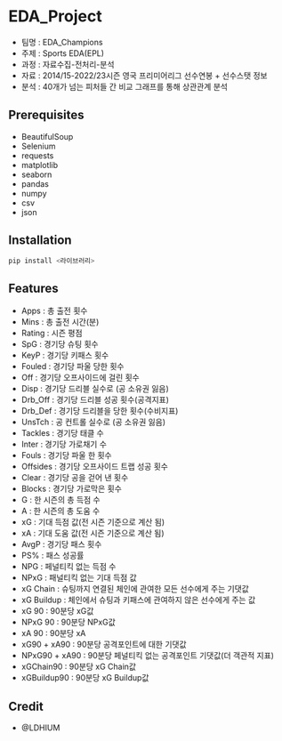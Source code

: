 # EDA_Project
- 팀명 : EDA_Champions 
- 주제 : Sports EDA(EPL) 
- 과정 : 자료수집-전처리-분석 
- 자료 : 2014/15-2022/23시즌 영국 프리미어리그 선수연봉 + 선수스탯 정보  
- 분석 : 40개가 넘는 피처들 간 비교 그래프를 통해 상관관계 분석
## Prerequisites
- BeautifulSoup
- Selenium
- requests
- matplotlib
- seaborn
- pandas
- numpy
- csv
- json
## Installation
```python
pip install <라이브러리>
```
## Features
- Apps : 총 출전 횟수
- Mins : 총 출전 시간(분)
- Rating : 시즌 평점
- SpG : 경기당 슈팅 횟수
- KeyP : 경기당 키패스 횟수
- Fouled : 경기당 파울 당한 횟수
- Off : 경기당 오프사이드에 걸린 횟수
- Disp : 경기당 드리블 실수로 (공 소유권 잃음)
- Drb_Off : 경기당 드리블 성공 횟수(공격지표)
- Drb_Def : 경기당 드리블을 당한 횟수(수비지표)
- UnsTch : 공 컨트롤 실수로 (공 소유권 잃음)
- Tackles : 경기당 태클 수
- Inter : 경기당 가로채기 수
- Fouls : 경기당 파울 한 횟수
- Offsides : 경기당 오프사이드 트랩 성공 횟수
- Clear : 경기당 공을 걷어 낸 횟수
- Blocks : 경기당 가로막은 횟수
- G : 한 시즌의 총 득점 수
- A : 한 시즌의 총 도움 수
- xG : 기대 득점 값(전 시즌 기준으로 계산 됨)
- xA : 기대 도움 값(전 시즌 기준으로 계산 됨)	
- AvgP : 경기당 패스 횟수
- PS% : 패스 성공률
- NPG : 페널티킥 없는 득점 수
- NPxG : 패널티킥 없는 기대 득점 값
- xG Chain : 슈팅까지 연결된 체인에 관여한 모든 선수에게 주는 기댓값
- xG Buildup :	 체인에서 슈팅과 키패스에 관여하지 않은 선수에게 주는 값
- xG 90 : 90분당 xG값
- NPxG 90 : 90분당 NPxG값
- xA 90 : 90분당 xA
- xG90 + xA90 : 90분당 공격포인트에 대한 기댓값
- NPxG90 + xA90 : 90분당 페널티킥 없는 공격포인트 기댓값(더 객관적 지표)
- xGChain90 :	 90분당 xG Chain값
- xGBuildup90 : 90분당 xG Buildup값
## Credit
- @LDHIUM